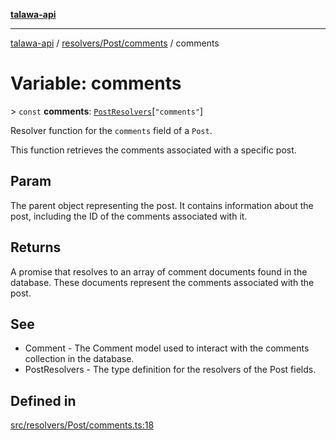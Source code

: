 [**talawa-api**](../../../../README.md)

***

[talawa-api](../../../../modules.md) / [resolvers/Post/comments](../README.md) / comments

# Variable: comments

\> `const` **comments**: [`PostResolvers`](../../../../types/generatedGraphQLTypes/type-aliases/PostResolvers.md)\[`"comments"`\]

Resolver function for the `comments` field of a `Post`.

This function retrieves the comments associated with a specific post.

## Param

The parent object representing the post. It contains information about the post, including the ID of the comments associated with it.

## Returns

A promise that resolves to an array of comment documents found in the database. These documents represent the comments associated with the post.

## See

 - Comment - The Comment model used to interact with the comments collection in the database.
 - PostResolvers - The type definition for the resolvers of the Post fields.

## Defined in

[src/resolvers/Post/comments.ts:18](https://github.com/PalisadoesFoundation/talawa-api/blob/6bd0fecc1032af2aa70d925c85724d9fec2350f9/src/resolvers/Post/comments.ts#L18)
